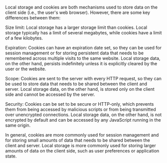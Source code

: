 Local storage and cookies are both mechanisms used to store data on the client side (i.e., the user's web browser). 
However, there are some key differences between them:

  Size limit: Local storage has a larger storage limit than cookies.
              Local storage typically has a limit of several megabytes,
              while cookies have a limit of a few kilobytes.

  Expiration: Cookies can have an expiration date set, so they can be used for 
              session management or for storing persistent data that needs to be remembered 
              across multiple visits to the same website. Local storage data, on the other hand, 
              persists indefinitely unless it is explicitly cleared by the user or the website.

  Scope: Cookies are sent to the server with every HTTP request, 
         so they can be used to store data that needs to be shared between the client and server. 
         Local storage data, on the other hand, is stored only on the client side and cannot be accessed by the server.

  Security: Cookies can be set to be secure or HTTP-only, 
            which prevents them from being accessed by malicious scripts or 
            from being transmitted over unencrypted connections. Local storage data, 
            on the other hand, is not encrypted by default and can be accessed by any 
            JavaScript running in the same origin.

In general, cookies are more commonly used for session management and for storing small amounts of data
that needs to be shared between the client and server.
Local storage is more commonly used for storing larger amounts of data on the client side,
such as user preferences or application state.
